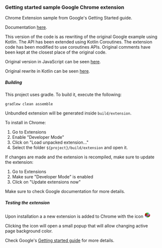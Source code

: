 ### Getting started sample Google Chrome extension

Chrome Extension sample from Google's Getting Started guide.

Documentation [here](https://developer.chrome.com/extensions/getstarted).


This version of the code is as rewriting of the original Google example using Kotlin.
The API has been extended using Kotlin Coroutines.
The extension code has been modified to use coroutines APIs.
Original comments have been kept at the closest place of the original code.

Original version in JavaScript can be seen [here](https://github.com/rivasdiaz/helloworld-chrome-extension-kotlin/tree/52fdf0db02fb636007d3cac652b593ebfc0d78c1).

Original rewrite in Kotlin can be seen [here](https://github.com/rivasdiaz/helloworld-chrome-extension-kotlin/tree/047baa8c4f5011fe9f28bac22e847c2113bd3dce).

##### Building

This project uses gradle. To build it, execute the following:

```
gradlew clean assemble
```

Unbundled extension will be generated inside `build/extension`.

To install in Chrome:

1. Go to Extensions
2. Enable "Developer Mode"
3. Click on "Load unpacked extension..."
4. Select the folder `${project}/build/extension` and open it.

If changes are made and the extension is recompiled, make sure to update the extension:

1. Go to Extensions
2. Make sure "Developer Mode" is enabled
3. Click on "Update extensions now"

Make sure to check Google documentation for more details.

##### Testing the extension

Upon installation a a new extension is added to Chrome with the icon ![hello](src/main/web/icon.png "Getting started example")

Clicking the icon will open a small popup that will allow changing active page background color.

Check Google's [Getting started guide](https://developer.chrome.com/extensions/getstarted) for more details.

